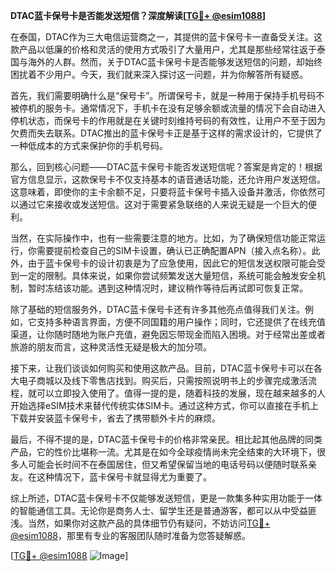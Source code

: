 **DTAC蓝卡保号卡是否能发送短信？深度解读[[TG💪+ @esim1088](https://t.me/s/esim1088)]**

在泰国，DTAC作为三大电信运营商之一，其提供的蓝卡保号卡一直备受关注。这款产品以低廉的价格和灵活的使用方式吸引了大量用户，尤其是那些经常往返于泰国与海外的人群。然而，关于DTAC蓝卡保号卡是否能够发送短信的问题，却始终困扰着不少用户。今天，我们就来深入探讨这一问题，并为你解答所有疑惑。

首先，我们需要明确什么是“保号卡”。所谓保号卡，就是一种用于保持手机号码不被停机的服务卡。通常情况下，手机卡在没有足够余额或流量的情况下会自动进入停机状态，而保号卡的作用就是在关键时刻维持号码的有效性，让用户不至于因为欠费而失去联系。DTAC推出的蓝卡保号卡正是基于这样的需求设计的，它提供了一种低成本的方式来保护你的手机号码。

那么，回到核心问题——DTAC蓝卡保号卡能否发送短信呢？答案是肯定的！根据官方信息显示，这款保号卡不仅支持基本的语音通话功能，还允许用户发送短信。这意味着，即使你的主卡余额不足，只要将蓝卡保号卡插入设备并激活，你依然可以通过它来接收或发送短信。这对于需要紧急联络的人来说无疑是一个巨大的便利。

当然，在实际操作中，也有一些需要注意的地方。比如，为了确保短信功能正常运行，你需要提前检查自己的SIM卡设置，确认已正确配置APN（接入点名称）。此外，由于蓝卡保号卡的设计初衷是为了应急使用，因此它的短信发送权限可能会受到一定的限制。具体来说，如果你尝试频繁发送大量短信，系统可能会触发安全机制，暂时冻结该功能。遇到这种情况时，建议稍作等待后再试即可恢复正常。

除了基础的短信服务外，DTAC蓝卡保号卡还有许多其他亮点值得我们关注。例如，它支持多种语言界面，方便不同国籍的用户操作；同时，它还提供了在线充值渠道，让你随时随地为账户充值，避免因忘带现金而陷入困境。对于经常出差或者旅游的朋友而言，这种灵活性无疑是极大的加分项。

接下来，让我们谈谈如何购买和使用这款产品。目前，DTAC蓝卡保号卡可以在各大电子商城以及线下零售店找到。购买后，只需按照说明书上的步骤完成激活流程，就可以立即投入使用了。值得一提的是，随着科技的发展，现在越来越多的人开始选择eSIM技术来替代传统实体SIM卡。通过这种方式，你可以直接在手机上下载并安装蓝卡保号卡，省去了携带额外卡片的麻烦。

最后，不得不提的是，DTAC蓝卡保号卡的价格非常亲民。相比起其他品牌的同类产品，它的性价比堪称一流。尤其是在如今全球疫情尚未完全结束的大环境下，很多人可能会长时间不在泰国居住，但又希望保留当地的电话号码以便随时联系亲友。在这种情况下，蓝卡保号卡就显得尤为重要了。

综上所述，DTAC蓝卡保号卡不仅能够发送短信，更是一款集多种实用功能于一体的智能通信工具。无论你是商务人士、留学生还是普通游客，都可以从中受益匪浅。当然，如果你对这款产品的具体细节仍有疑问，不妨访问[TG💪+ @esim1088](https://t.me/s/esim1088)，那里有专业的客服团队随时准备为您答疑解惑。

[[TG💪+ @esim1088](https://t.me/s/esim1088) ![Image](https://i.postimg.cc/4NQfJmqS/Snipaste-2025-05-13-00-14-12.png)]